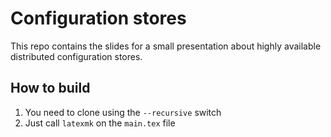 # Configuration stores

This repo contains the slides for a small presentation about highly available
distributed configuration stores.

## How to build
1. You need to clone using the `--recursive` switch
2. Just call `latexmk` on the `main.tex` file
